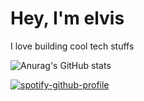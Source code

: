 <h1>Hey, I'm elvis</h1>

I love building cool tech stuffs

![Anurag's GitHub stats](https://github-readme-stats.vercel.app/api?username=elvismathew&show_icons=true&theme=transparent)

[![spotify-github-profile](https://spotify-github-profile.vercel.app/api/view?uid=31z6t3bgv5nljwqnj4eud7sj46yi&cover_image=true&theme=default&show_offline=false&background_color=121212&interchange=false&bar_color_cover=false)](https://github.com/kittinan/spotify-github-profile)
<!---
elvismathew/elvismathew is a ✨ special ✨ repository because its `README.md` (this file) appears on your GitHub profile.
You can click the Preview link to take a look at your changes.
--->
